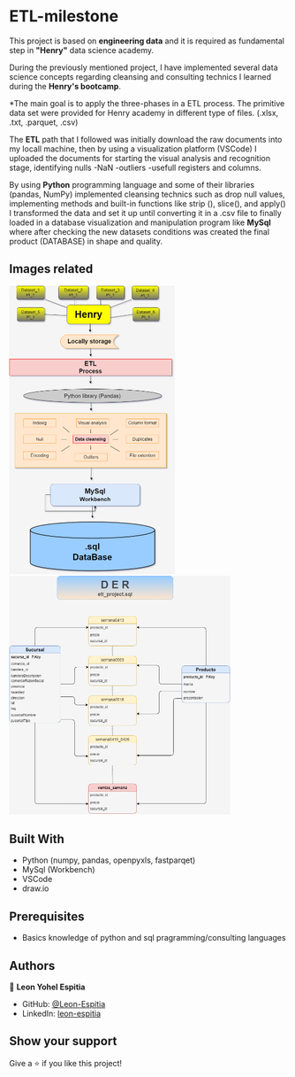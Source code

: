 # ETL-milestone
  This project is based on **engineering data** and it is required as fundamental step in **"Henry"** data science academy.

  During the previously mentioned project, I have implemented several data science concepts regarding cleansing and consulting technics I learned during the **Henry's bootcamp**.

  *The main goal is to apply the three-phases in a ETL process. The primitive data set were provided for Henry academy in different type of files. (.xlsx, .txt, .parquet, .csv)

  The **ETL** path that I followed was initially download the raw documents into my locall machine, then by using a visualization platform (VSCode) I uploaded the documents for starting the visual analysis and recognition stage, identifying nulls -NaN -outliers -usefull  registers and columns. 

  By using **Python** programming language and some of their libraries (pandas, NumPy) implemented cleansing technics such as drop null values, implementing methods and built-in functions like strip (), slice(), and apply() I transformed the data and set it up until converting it in a .csv file to finally loaded in a database visualization and manipulation program like **MySql** where after checking the new datasets conditions was created the final product (DATABASE) in shape and quality.

## Images related

<img src="img/ETL.png" width = 300>       <img src="img/DER.png" width = 400><br>

## Built With

- Python (numpy, pandas, openpyxls, fastparqet)
- MySql (Workbench)
- VSCode
- draw.io

## Prerequisites

- Basics knowledge of python and sql pragramming/consulting languages


## Authors

👤 **Leon Yohel Espitia**

- GitHub: [@Leon-Espitia](https://github.com/Leon-Espitia)
- LinkedIn: [leon-espitia](https://www.linkedin.com/in/leon-espitia/)


## Show your support

Give a ⭐️ if you like this project!

